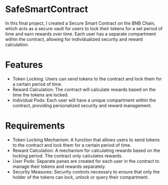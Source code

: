# SafeSmartContract
 
In this final project, I created a Secure Smart Contract on the BNB Chain, which acts as a secure vault for users to lock their tokens for a set period of time and earn rewards over time. 
Each user has a separate compartment within the contract, allowing for individualized security and reward calculation.
# Features
* Token Locking: Users can send tokens to the contract and lock them for a certain period of time.
* Reward Calculation: The contract will calculate rewards based on the time the tokens are locked.
* Individual Pods: Each user will have a unique compartment within the contract, providing personalized security and reward management.
# Requirements
* Token Locking Mechanism: A function that allows users to send tokens to the contract and lock them for a certain period of time.
* Reward Calculation: A mechanism for calculating rewards based on the locking period. The contract only calculates rewards.
* User Pods: Separate panes are created for each user in the contract to manage their tokens and rewards separately.
* Security Measures: Security controls necessary to ensure that only the holder of the tokens can lock, unlock or query their compartment.


